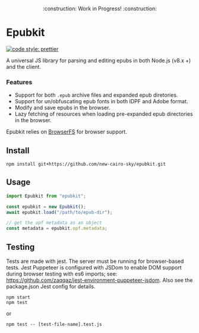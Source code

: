 <p align="center">
    :construction: Work in Progress! :construction:
</p>

# Epubkit

[![code style: prettier](https://img.shields.io/badge/code_style-prettier-ff69b4.svg?style=flat-square)](https://github.com/prettier/prettier)

A universal JS library for parsing and editing epubs in both Node.js (v8.x +) and the client.

### Features

- Support for both `.epub` archive files and expanded epub diretories.
- Support for un/obfuscating epub fonts in both IDPF and Adobe format.
- Modify and save epubs in the browser.
- Lazy fetching of resources when loading pre-expanded epub directories in the browser.

Epubkit relies on [BrowserFS](https://github.com/jvilk/BrowserFS) for browser support.

## Install

```
npm install git+https://github.com/new-cairo-sky/epubkit.git
```

## Usage

```js
import Epubkit from "epubkit";

const epubkit = new Epubkit();
await epubkit.load("/path/to/epub-dir");

// get the opf metadata as an object
const metadata = epubkit.opf.metadata;
```

## Testing

Tests are made with jest. The server must be running for browser-based tests.
Jest Puppeteer is configured with JSDom to enable DOM support during browser testing with es6 imports; see: https://github.com/zaqqaz/jest-environment-puppeteer-jsdom. Also see the package.json Jest config for details.

```
npm start
npm test
```

or

```
npm test -- [test-file-name].test.js
```
